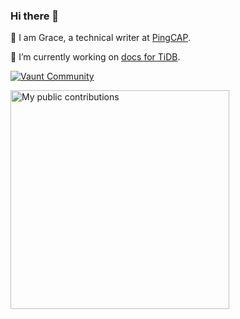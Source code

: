 ### Hi there 👋

🌱 I am Grace, a technical writer at [PingCAP](https://pingcap.com/).

🔭 I’m currently working on [docs for TiDB](https://github.com/pingcap/docs).

[![Vaunt Community](https://api.vaunt.dev/v1/github/entities/qiancai/badges/community)](https://community.vaunt.dev/board/qiancai)

<p>
    <a href="https://vaunt.dev">
        <img src="https://api.vaunt.dev/v1/github/entities/qiancai/contributions?format=svg" width="350" title="My public contributions"/>
    </a>
</p>

<!--
**qiancai/qiancai** is a ✨ _special_ ✨ repository because its `README.md` (this file) appears on your GitHub profile.

Here are some ideas to get you started:

- 🔭 I’m currently working on ...
- 🌱 I’m currently learning ...
- 👯 I’m looking to collaborate on ...
- 🤔 I’m looking for help with ...
- 💬 Ask me about ...
- 📫 How to reach me: ...
- 😄 Pronouns: ...
- ⚡ Fun fact: ...
-->
